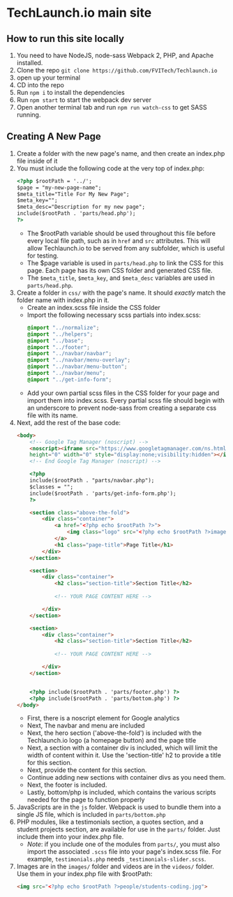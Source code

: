 # TechLaunch.io main site

## How to run this site locally

1. You need to have NodeJS, node-sass Webpack 2, PHP, and Apache installed.
2. Clone the repo `git clone https://github.com/FVITech/Techlaunch.io`
3. open up your terminal
4. CD into the repo
5. Run `npm i` to install the dependencies
6. Run `npm start` to start the webpack dev server
7. Open another terminal tab and run `npm run watch-css` to get SASS running.

## Creating A New Page

1. Create a folder with the new page's name, and then create an index.php file inside of it
2. You must include the following code at the very top of index.php:
    ```html
    <?php $rootPath = '../'; 
    $page = "my-new-page-name"; 
    $meta_title="Title For My New Page";
    $meta_key="";
    $meta_desc="Description for my new page";    
    include($rootPath . 'parts/head.php');
    ?>
    ```
    - The $rootPath variable should be used throughout this file before every local file path, such as in `href` and `src` attributes. This will allow Techlaunch.io to be served from any subfolder, which is useful for testing.
    - The $page variable is used in `parts/head.php` to link the CSS for this page. Each page has its own CSS folder and generated CSS file.
    - The `$meta_title`, `$meta_key`, and `$meta_desc` variables are used in `parts/head.php`.
3. Create a folder in `css/` with the page's name. It should *exactly* match the folder name with index.php in it.
    - Create an index.scss file inside the CSS folder
    - Import the following necessary scss partials into index.scss:
        ```css
        @import "../normalize";
        @import "../helpers";
        @import "../base";
        @import "../footer";
        @import "../navbar/navbar";
        @import "../navbar/menu-overlay";
        @import "../navbar/menu-button";
        @import "../navbar/menu";
        @import "../get-info-form";
        ```
    - Add your own partial scss files in the CSS folder for your page and import them into index.scss. Every partial scss file should begin with an underscore to prevent node-sass from creating a separate css file with its name.
4. Next, add the rest of the base code:
    ```html
    <body>
        <!-- Google Tag Manager (noscript) -->
        <noscript><iframe src="https://www.googletagmanager.com/ns.html?id=GTM-5DZRJ7D"
        height="0" width="0" style="display:none;visibility:hidden"></iframe></noscript>
        <!-- End Google Tag Manager (noscript) -->

        <?php
        include($rootPath . "parts/navbar.php");
        $classes = "";
        include($rootPath . 'parts/get-info-form.php');
        ?>

        <section class="above-the-fold">
            <div class="container">
                <a href="<?php echo $rootPath ?>">
                    <img class="logo" src="<?php echo $rootPath ?>images/logos/techlaunch_at_fvi_vertical_dark_bg.png" alt="Techlaunch at Florida Vocational Institute logo">
                </a>
                <h1 class="page-title">Page Title</h1>
            </div>
        </section>

        <section>
            <div class="container">
                <h2 class="section-title">Section Title</h2>
                
                <!-- YOUR PAGE CONTENT HERE -->

            </div>
        </section>

        <section>
            <div class="container">
                <h2 class="section-title">Section Title</h2>
                
                <!-- YOUR PAGE CONTENT HERE -->

            </div>
        </section>


        <?php include($rootPath . 'parts/footer.php') ?>
        <?php include($rootPath . 'parts/bottom.php') ?>
    </body>
    ```
    - First, there is a noscript element for Google analytics
    - Next, The navbar and menu are included
    - Next, the hero section ('above-the-fold') is included with the Techlaunch.io logo (a homepage button) and the page title
    - Next, a section with a container div is included, which will limit the width of content within it. Use the 'section-title' h2 to provide a title for this section.
    - Next, provide the content for this section.
    - Continue adding new sections with container divs as you need them.
    - Next, the footer is included.
    - Lastly, bottom/php is included, which contains the various scripts needed for the page to function properly
5. JavaScripts are in the `js` folder. Webpack is used to bundle them into a single JS file, which is included in `parts/bottom.php`
6. PHP modules, like a testimonials section, a quotes section, and a student projects section, are available for use in the `parts/` folder. Just include them into your index.php file. 
    - *Note*: if you include one of the modules from `parts/`, you must also import the associated `.scss` file into your page's index.scss file. For example, `testimonials.php` needs `_testimonials-slider.scss`.
7. Images are in the `images/` folder and videos are in the `videos/` folder. Use them in your index.php file with $rootPath:
    ```html
    <img src="<?php echo $rootPath ?>people/students-coding.jpg">
    ```
